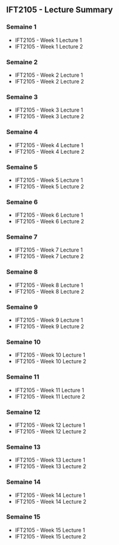 ## IFT2105 - Lecture Summary

### Semaine 1

- IFT2105 - Week 1 Lecture 1
- IFT2105 - Week 1 Lecture 2

### Semaine 2

- IFT2105 - Week 2 Lecture 1
- IFT2105 - Week 2 Lecture 2

### Semaine 3

- IFT2105 - Week 3 Lecture 1
- IFT2105 - Week 3 Lecture 2

### Semaine 4

- IFT2105 - Week 4 Lecture 1
- IFT2105 - Week 4 Lecture 2

### Semaine 5

- IFT2105 - Week 5 Lecture 1
- IFT2105 - Week 5 Lecture 2

### Semaine 6

- IFT2105 - Week 6 Lecture 1
- IFT2105 - Week 6 Lecture 2

### Semaine 7

- IFT2105 - Week 7 Lecture 1
- IFT2105 - Week 7 Lecture 2

### Semaine 8

- IFT2105 - Week 8 Lecture 1
- IFT2105 - Week 8 Lecture 2

### Semaine 9

- IFT2105 - Week 9 Lecture 1
- IFT2105 - Week 9 Lecture 2

### Semaine 10

- IFT2105 - Week 10 Lecture 1
- IFT2105 - Week 10 Lecture 2

### Semaine 11

- IFT2105 - Week 11 Lecture 1
- IFT2105 - Week 11 Lecture 2

### Semaine 12

- IFT2105 - Week 12 Lecture 1
- IFT2105 - Week 12 Lecture 2

### Semaine 13

- IFT2105 - Week 13 Lecture 1
- IFT2105 - Week 13 Lecture 2

### Semaine 14

- IFT2105 - Week 14 Lecture 1
- IFT2105 - Week 14 Lecture 2

### Semaine 15

- IFT2105 - Week 15 Lecture 1
- IFT2105 - Week 15 Lecture 2

